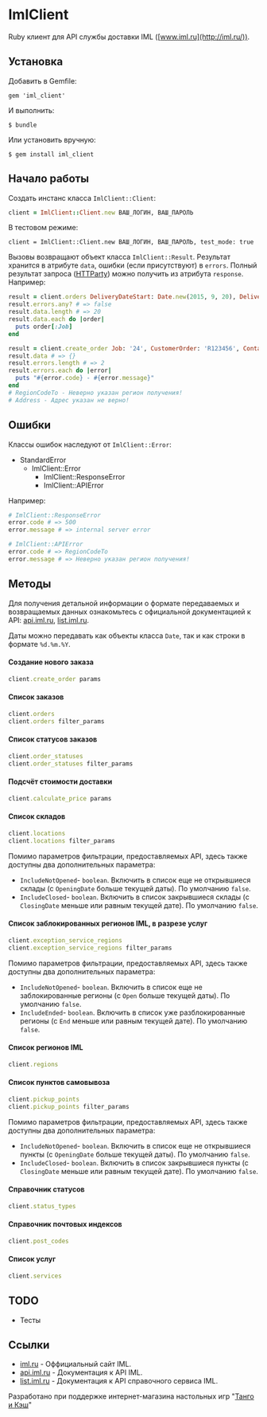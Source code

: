 # ImlClient
Ruby клиент для API службы доставки IML ([www.iml.ru](http://iml.ru/)).

## Установка
Добавить в Gemfile:

    gem 'iml_client'
    
И выполнить:

    $ bundle

Или установить вручную:

    $ gem install iml_client

## Начало работы

Создать инстанс класса `ImlClient::Client`:
```ruby
client = ImlClient::Client.new ВАШ_ЛОГИН, ВАШ_ПАРОЛЬ
```
В тестовом режиме:
```
client = ImlClient::Client.new ВАШ_ЛОГИН, ВАШ_ПАРОЛЬ, test_mode: true
```

Вызовы возвращают объект класса `ImlClient::Result`. Результат хранится в атрибуте `data`, ошибки (если присутствуют) в `errors`. Полный результат запроса ([HTTParty](https://github.com/jnunemaker/httparty)) можно получить из атрибута `response`. Например: 
```ruby
result = client.orders DeliveryDateStart: Date.new(2015, 9, 20), DeliveryDateEnd: Date.new(2015, 9, 30)
result.errors.any? # => false
result.data.length # => 20
result.data.each do |order|
  puts order[:Job]
end

result = client.create_order Job: '24', CustomerOrder: 'R123456', Contact: 'John Doe', Phone: '123-456-789', RegionCodeFrom: 'МОСКВА', RegionCodeTo: 'ВИНТЕРФЕЛЛ'
result.data # => {}
result.errors.length # => 2
result.errors.each do |error|
  puts "#{error.code} - #{error.message}"
end
# RegionCodeTo - Неверно указан регион получения!
# Address - Адрес указан не верно!
```

## Ошибки
Классы ошибок наследуют от `ImlClient::Error`:
* StandardError
  * ImlClient::Error
    * ImlClient::ResponseError
    * ImlClient::APIError

Например:
```ruby
# ImlClient::ResponseError
error.code # => 500
error.message # => internal server error

# ImlClient::APIError
error.code # => RegionCodeTo
error.message # => Неверно указан регион получения!
```

## Методы
Для получения детальной информации о формате передаваемых и возвращаемых данных ознакомьтесь с официальной документацией к API: [api.iml.ru](http://api.iml.ru), [list.iml.ru](http://list.iml.ru).

Даты можно передавать как объекты класса `Date`, так и как строки в формате `%d.%m.%Y`.

#### Создание нового заказа
```ruby
client.create_order params
```

#### Список заказов
```ruby
client.orders
client.orders filter_params
```

#### Список статусов заказов
```ruby
client.order_statuses
client.order_statuses filter_params
```

#### Подсчёт стоимости доставки
```ruby
client.calculate_price params
```

#### Список складов
```ruby
client.locations
client.locations filter_params
```

Помимо параметров фильтрации, предоставляемых API, здесь также доступны два дополнительных параметра:
- `IncludeNotOpened`- `boolean`. Включить в список еще не открывшиеся склады (c `OpeningDate` больше текущей даты). По умолчанию `false`.
- `IncludeClosed`- `boolean`. Включить в список закрывшиеся склады (c `ClosingDate` меньше или равным текущей дате). По умолчанию `false`.

#### Список заблокированных регионов IML, в разрезе услуг
```ruby
client.exception_service_regions
client.exception_service_regions filter_params
```

Помимо параметров фильтрации, предоставляемых API, здесь также доступны два дополнительных параметра:
- `IncludeNotOpened`- `boolean`. Включить в список еще не заблокированные регионы (c `Open` больше текущей даты). По умолчанию `false`.
- `IncludeEnded`- `boolean`. Включить в список уже разблокированные регионы (c `End` меньше или равным текущей дате). По умолчанию `false`.

#### Список регионов IML
```ruby
client.regions
```

#### Список пунктов самовывоза
```ruby
client.pickup_points
client.pickup_points filter_params
```

Помимо параметров фильтрации, предоставляемых API, здесь также доступны два дополнительных параметра:
- `IncludeNotOpened`- `boolean`. Включить в список еще не открывшиеся пункты (c `OpeningDate` больше текущей даты). По умолчанию `false`.
- `IncludeClosed`- `boolean`. Включить в список закрывшиеся пункты (c `ClosingDate` меньше или равным текущей дате). По умолчанию `false`.

#### Справочник статусов
```ruby
client.status_types
```

#### Справочник почтовых индексов
```ruby
client.post_codes
```

#### Список услуг
```ruby
client.services
```

## TODO
- Тесты

## Ссылки
- [iml.ru](http://iml.ru/) - Оффициальный сайт IML.
- [api.iml.ru](http://api.iml.ru/) - Документация к API IML.
- [list.iml.ru](http://list.iml.ru/) - Документация к API справочного сервиса IML.


Разработано при поддержке интернет-магазина настольных игр "[Танго и Кэш](http://tango-cash.ru/)"
